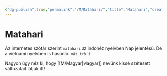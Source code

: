 ```yaml
---
{"dg-publish":true,"permalink":"/M/Matahari/","title":"Matahari","created":"2024-05-10T20:05","updated":"2024-05-10T20:16"}
---
```



# Matahari

Az internetes szótár szerint `matahari` az indonéz nyelvben Nap jelentésű. De a vietnámi nyelvben is hasonló: `mât trò'i`.  

Nagyon úgy néz ki, hogy [[M/Magyar\|Magyar]] nevünk kissé szétesett változatait látjuk itt!  
